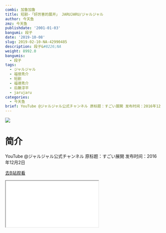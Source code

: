 ```yaml
---
combi: 加鲁加鲁
title: 短剧-「好厉害的展开」 JARUJARU/ジャルジャル
author: 今天鱼
zmz: 今天鱼
publishdate: '2001-01-03'
bangumi: 段子
date: '2019-10-08'
slug: 2019-02-10-NA-42990485
description: 段子&#8226;NA
weight: 8992.0
bangumis:
  - 段子
tags:
  - ジャルジャル
  - 福徳秀介
  - 短剧
  - 福德秀介
  - 后藤淳平
  - jarujaru
categories:
  - 今天鱼
brief: YouTube @ジャルジャル公式チャンネル 原标题：すごい展開 发布时间：2016年12月2日
---
```

![](https://i.imgur.com/IjGUdcY.jpg)
# 简介  
YouTube @ジャルジャル公式チャンネル
原标题：すごい展開
发布时间：2016年12月2日  

[去B站观看](https://www.bilibili.com/video/av42990485/)
<div class ="resp-container"><iframe class="testiframe" src="//player.bilibili.com/player.html?aid=42990485"", scrolling="no", allowfullscreen="true" > </iframe></div> 
